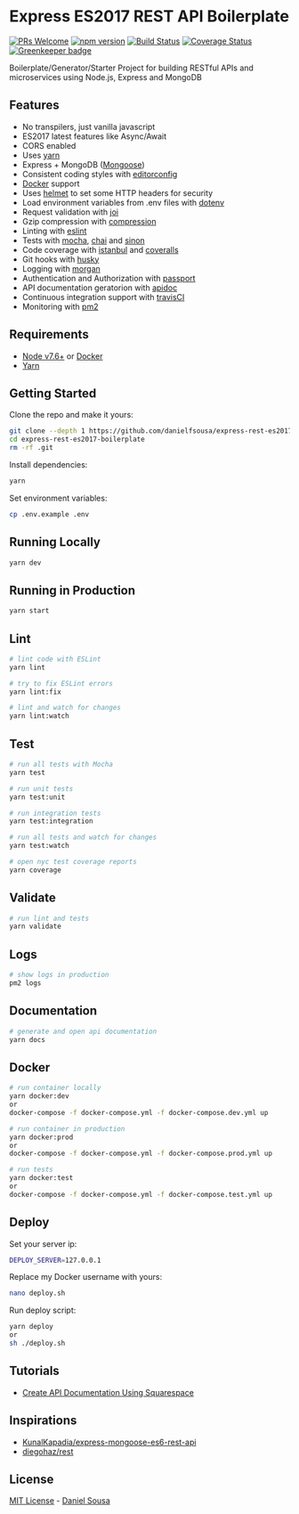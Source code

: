 # Express ES2017 REST API Boilerplate

[![PRs Welcome](https://img.shields.io/badge/PRs-welcome-brightgreen.svg?style=flat-square)](http://makeapullrequest.com) [![npm version](https://badge.fury.io/js/express-rest-es2017-boilerplate.svg)](https://badge.fury.io/js/express-rest-es2017-boilerplate) [![Build Status](https://travis-ci.org/danielfsousa/express-rest-es2017-boilerplate.svg?branch=master)](https://travis-ci.org/danielfsousa/express-rest-es2017-boilerplate) [![Coverage Status](https://coveralls.io/repos/github/danielfsousa/express-rest-es2017-boilerplate/badge.svg?branch=master)](https://coveralls.io/github/danielfsousa/express-rest-es2017-boilerplate?branch=master)[![Greenkeeper badge](https://badges.greenkeeper.io/danielfsousa/express-rest-es2017-boilerplate.svg)](https://greenkeeper.io/)

Boilerplate/Generator/Starter Project for building RESTful APIs and microservices using Node.js, Express and MongoDB

## Features

- No transpilers, just vanilla javascript
- ES2017 latest features like Async/Await
- CORS enabled
- Uses [yarn](https://yarnpkg.com)
- Express + MongoDB ([Mongoose](http://mongoosejs.com/))
- Consistent coding styles with [editorconfig](http://editorconfig.org)
- [Docker](https://www.docker.com/) support
- Uses [helmet](https://github.com/helmetjs/helmet) to set some HTTP headers for security
- Load environment variables from .env files with [dotenv](https://github.com/rolodato/dotenv-safe)
- Request validation with [joi](https://github.com/hapijs/joi)
- Gzip compression with [compression](https://github.com/expressjs/compression)
- Linting with [eslint](http://eslint.org)
- Tests with [mocha](https://mochajs.org), [chai](http://chaijs.com) and [sinon](http://sinonjs.org)
- Code coverage with [istanbul](https://istanbul.js.org) and [coveralls](https://coveralls.io)
- Git hooks with [husky](https://github.com/typicode/husky)
- Logging with [morgan](https://github.com/expressjs/morgan)
- Authentication and Authorization with [passport](http://passportjs.org)
- API documentation geratorion with [apidoc](http://apidocjs.com)
- Continuous integration support with [travisCI](https://travis-ci.org)
- Monitoring with [pm2](https://github.com/Unitech/pm2)

## Requirements

- [Node v7.6+](https://nodejs.org/en/download/current/) or [Docker](https://www.docker.com/)
- [Yarn](https://yarnpkg.com/en/docs/install)

## Getting Started

Clone the repo and make it yours:

```bash
git clone --depth 1 https://github.com/danielfsousa/express-rest-es2017-boilerplate
cd express-rest-es2017-boilerplate
rm -rf .git
```

Install dependencies:

```bash
yarn
```

Set environment variables:

```bash
cp .env.example .env
```

## Running Locally

```bash
yarn dev
```

## Running in Production

```bash
yarn start
```

## Lint

```bash
# lint code with ESLint
yarn lint

# try to fix ESLint errors
yarn lint:fix

# lint and watch for changes
yarn lint:watch
```

## Test

```bash
# run all tests with Mocha
yarn test

# run unit tests
yarn test:unit

# run integration tests
yarn test:integration

# run all tests and watch for changes
yarn test:watch

# open nyc test coverage reports
yarn coverage
```

## Validate

```bash
# run lint and tests
yarn validate
```

## Logs

```bash
# show logs in production
pm2 logs
```

## Documentation

```bash
# generate and open api documentation
yarn docs
```

## Docker

```bash
# run container locally
yarn docker:dev
or
docker-compose -f docker-compose.yml -f docker-compose.dev.yml up

# run container in production
yarn docker:prod
or
docker-compose -f docker-compose.yml -f docker-compose.prod.yml up

# run tests
yarn docker:test
or
docker-compose -f docker-compose.yml -f docker-compose.test.yml up
```

## Deploy

Set your server ip:

```bash
DEPLOY_SERVER=127.0.0.1
```

Replace my Docker username with yours:

```bash
nano deploy.sh
```

Run deploy script:

```bash
yarn deploy
or
sh ./deploy.sh
```

## Tutorials

- [Create API Documentation Using Squarespace](https://selfaware.blog/home/2018/6/23/api-documentation)

## Inspirations

- [KunalKapadia/express-mongoose-es6-rest-api](https://github.com/KunalKapadia/express-mongoose-es6-rest-api)
- [diegohaz/rest](https://github.com/diegohaz/rest)

## License

[MIT License](README.md) - [Daniel Sousa](https://github.com/danielfsousa)
